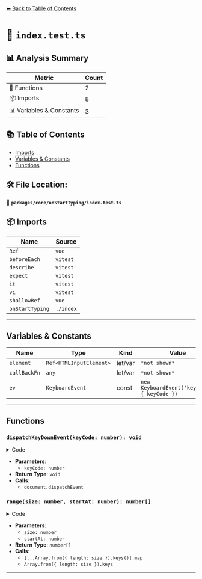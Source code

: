 [⬅️ Back to Table of Contents](../../../index.md)

# 📄 `index.test.ts`

## 📊 Analysis Summary

| Metric | Count |
|--------|-------|
| 🔧 Functions | 2 |
| 📦 Imports | 8 |
| 📊 Variables & Constants | 3 |

## 📚 Table of Contents

- [Imports](#imports)
- [Variables & Constants](#variables-constants)
- [Functions](#functions)

## 🛠️ File Location:
📂 **`packages/core/onStartTyping/index.test.ts`**

## 📦 Imports

| Name | Source |
|------|--------|
| `Ref` | `vue` |
| `beforeEach` | `vitest` |
| `describe` | `vitest` |
| `expect` | `vitest` |
| `it` | `vitest` |
| `vi` | `vitest` |
| `shallowRef` | `vue` |
| `onStartTyping` | `./index` |


---

## Variables & Constants

| Name | Type | Kind | Value | Exported |
|------|------|------|-------|----------|
| `element` | `Ref<HTMLInputElement>` | let/var | `*not shown*` | ✗ |
| `callBackFn` | `any` | let/var | `*not shown*` | ✗ |
| `ev` | `KeyboardEvent` | const | `new KeyboardEvent('keydown', { keyCode })` | ✗ |


---

## Functions

### `dispatchKeyDownEvent(keyCode: number): void`

<details><summary>Code</summary>

```ts
function dispatchKeyDownEvent(keyCode: number) {
    const ev = new KeyboardEvent('keydown', { keyCode })
    document.dispatchEvent(ev)
  }
```
</details>

- **Parameters**:
  - `keyCode: number`
- **Return Type**: `void`
- **Calls**:
  - `document.dispatchEvent`
### `range(size: number, startAt: number): number[]`

<details><summary>Code</summary>

```ts
function range(size: number, startAt = 0) {
    return [...Array.from({ length: size }).keys()].map(i => i + startAt)
  }
```
</details>

- **Parameters**:
  - `size: number`
  - `startAt: number`
- **Return Type**: `number[]`
- **Calls**:
  - `[...Array.from({ length: size }).keys()].map`
  - `Array.from({ length: size }).keys`

---